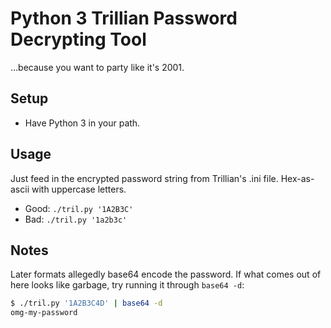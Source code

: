 Python 3 Trillian Password Decrypting Tool
==========================================

...because you want to party like it's 2001.


## Setup

*   Have Python 3 in your path.


## Usage

Just feed in the encrypted password string from Trillian's .ini file.  Hex-as-ascii with uppercase letters.

*   Good: `./tril.py '1A2B3C'`
*   Bad:  `./tril.py '1a2b3c'`


## Notes

Later formats allegedly base64 encode the password.  If what comes out of here looks like garbage, try running it through `base64 -d`:

```bash
$ ./tril.py '1A2B3C4D' | base64 -d
omg-my-password
```

